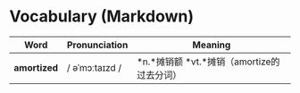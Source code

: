 # Vocabulary (Markdown)

| Word | Pronunciation | Meaning |
| ---- | ------------- | ------- |
| **amortized** | / əˈmɔːtaɪzd / | *n.*摊销额 *vt.*摊销（amortize的过去分词）|